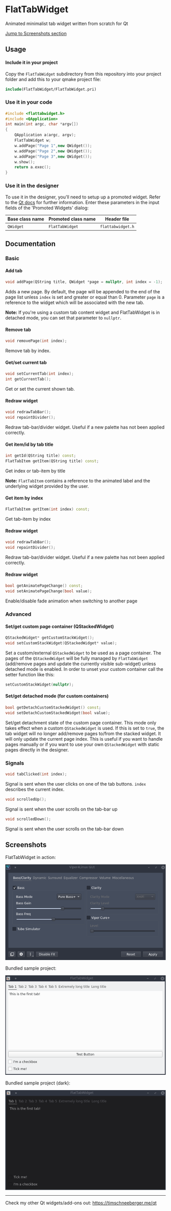 # FlatTabWidget

Animated minimalist tab widget written from scratch for Qt

[Jump to Screenshots section](#screenshots)

## Usage

#### Include it in your project

Copy the `FlatTabWidget` subdirectory from this repository into your project folder and add this to your qmake project file:

```cmake
include(FlatTabWidget/FlatTabWidget.pri)
```

### Use it in your code

```c++
#include <flattabwidget.h>
#include <QApplication>
int main(int argc, char *argv[])
{
    QApplication a(argc, argv);
    FlatTabWidget w;
    w.addPage("Page 1",new QWidget());
    w.addPage("Page 2",new QWidget());
    w.addPage("Page 3",new QWidget());
    w.show();
    return a.exec();
}
```

### Use it in the designer

To use it in the designer, you'll need to setup up a promoted widget. Refer to the [Qt docs](https://doc.qt.io/qt-5/designer-using-custom-widgets.html#promoting-widgets) for further information. Enter these parameters in the input fields of the 'Promoted Widgets' dialog:

| Base class name | Promoted class name | Header file       |
| --------------- | ------------------- | ----------------- |
| `QWidget`       | `FlatTabWidget`     | `flattabwidget.h` |

## Documentation

### Basic

#### Add tab

```c++
void addPage(QString title, QWidget *page = nullptr, int index = -1);
```
Adds a new page. By default, the page will be appended to the end of the page list unless  `index` is set and greater or equal than 0. Parameter `page` is a reference to the widget which will be associated with the new tab.

__Note:__ If you're using a custom tab content widget and FlatTabWidget is in detached mode, you can set that parameter to `nullptr`.

#### Remove tab

```c++
void removePage(int index);
```

Remove tab by index.

#### Get/set current tab

```c++
void setCurrentTab(int index);
int getCurrentTab();
```

Get or set the current shown tab.

#### Redraw widget

```c++
void redrawTabBar();
void repaintDivider();
```

Redraw tab-bar/divider widget. Useful if a new palette has not been applied correctly.

#### Get item/id by tab title

```c++
int getId(QString title) const;
FlatTabItem getItem(QString title) const;
```

Get index or tab-item by title

**Note:** `FlatTabItem` contains a reference to the animated label and the underlying widget provided by the user.

#### Get item by index

```c++
FlatTabItem getItem(int index) const;
```

Get tab-item by index

#### Redraw widget

```c++
void redrawTabBar();
void repaintDivider();
```

Redraw tab-bar/divider widget. Useful if a new palette has not been applied correctly.

#### Redraw widget

```c++
bool getAnimatePageChange() const;
void setAnimatePageChange(bool value);
```

Enable/disable fade animation when switching to another page

### Advanced

#### Set/get custom page container (QStackedWidget)

```c++
QStackedWidget* getCustomStackWidget();
void setCustomStackWidget(QStackedWidget* value);
```

Set a custom/external `QStackedWidget` to be used as a page container. The pages of the `QStackedWidget` will be fully managed by `FlatTabWidget` (add/remove pages and update the currently visible sub-widget) unless detached mode is enabled. In order to unset your custom container call the setter function like this:

```c++
setCustomStackWidget(nullptr);
```

#### Set/get detached mode (for custom containers)

```c++
bool getDetachCustomStackedWidget() const;
void setDetachCustomStackedWidget(bool value);
```

Set/get detachment state of the custom page container. This mode only takes effect when a custom `QStackedWidget` is used.
If this is set to `true`, the tab widget will no longer add/remove pages to/from the stacked widget. It will only update the current page index. This is useful if you want to handle pages manually or if you want to use your own `QStackedWidget` with static pages directly in the designer.


### Signals

```c++
void tabClicked(int index);
```

Signal is sent when the user clicks on one of the tab buttons. `index` describes the current index.

```c++
void scrolledUp();
```

Signal is sent when the user scrolls on the tab-bar up

```c++
void scrolledDown();
```

Signal is sent when the user scrolls on the tab-bar down

## Screenshots

FlatTabWidget in action:

![GIF](screenshots/viper-example.gif)

Bundled sample project:

![GIF](screenshots/example-light.gif)

Bundled sample project (dark):

![GIF](screenshots/example.gif)

____

Check my other Qt widgets/add-ons out: <https://timschneeberger.me/qt>


